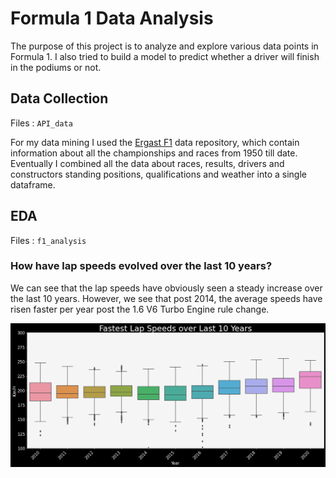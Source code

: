 # Formula 1 Data Analysis

The purpose of this project is to analyze and explore various data points in Formula 1. I also tried to build a model to predict whether a driver will finish in the podiums or not.


## Data Collection

Files : `API_data`

For my data mining I used the [Ergast F1](https://ergast.com/mrd/) data repository, which contain information about all the championships and races from 
1950 till date.
Eventually I combined all the data about races, results, drivers and constructors standing positions, 
qualifications and weather into a single dataframe.


## EDA

Files : `f1_analysis`

### How have lap speeds evolved over the last 10 years?

We can see that the lap speeds have obviously seen a steady increase over the last 10 years. However, we see that post 2014, the average speeds have risen faster per year post the 1.6 V6 Turbo Engine rule change.

![](Images/lap_speed.png)
